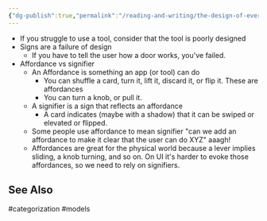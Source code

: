 ```yaml
---
{"dg-publish":true,"permalink":"/reading-and-writing/the-design-of-everyday-things/","tags":["books","models"],"noteIcon":1}
---
```



* If you struggle to use a tool, consider that the tool is poorly designed
* Signs are a failure of design 
	* If you have to tell the user how a door works, you've failed.
* Affordance vs signifier
	* An Affordance is something an app (or tool) can do 
		* You can shuffle a card, turn it, lift it, discard it, or flip it. These are affordances
		* You can turn a knob, or pull it.
	* A signifier is a sign that reflects an affordance
		* A card indicates (maybe with a shadow) that it can be swiped or elevated or flipped.
	* Some people use affordance to mean signifier "can we add an affordance to make it clear that the user can do XYZ" aaagh!
	* Affordances are great for the physical world because a lever implies sliding, a knob turning, and so on. On UI it's harder to evoke those affordances, so we need to rely on signifiers.



## See Also 
#categorization 
#models

